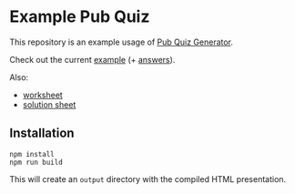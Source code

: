 # Example Pub Quiz
This repository is an example usage of [Pub Quiz Generator](https://github.com/pfirpfel/pub-quiz-generator).

Check out the current [example](https://pfirpfel.github.io/example-pub-quiz/) (+ [answers](https://pfirpfel.github.io/example-pub-quiz/answers.html)).

Also:
- [worksheet](https://pfirpfel.github.io/example-pub-quiz/worksheet.html)
- [solution sheet](https://pfirpfel.github.io/example-pub-quiz/solutionsheet.html)

## Installation
```shell
npm install
npm run build
```
This will create an `output` directory with the compiled HTML presentation.
